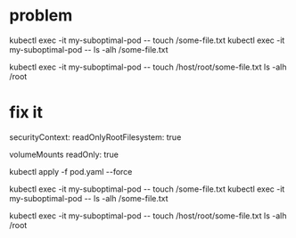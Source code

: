 
# problem

kubectl exec -it my-suboptimal-pod -- touch /some-file.txt
kubectl exec -it my-suboptimal-pod -- ls -alh /some-file.txt

kubectl exec -it my-suboptimal-pod -- touch /host/root/some-file.txt
ls -alh /root

# fix it

securityContext:
  readOnlyRootFilesystem: true

volumeMounts readOnly: true

kubectl apply -f pod.yaml --force

kubectl exec -it my-suboptimal-pod -- touch /some-file.txt
kubectl exec -it my-suboptimal-pod -- ls -alh /some-file.txt

kubectl exec -it my-suboptimal-pod -- touch /host/root/some-file.txt
ls -alh /root
